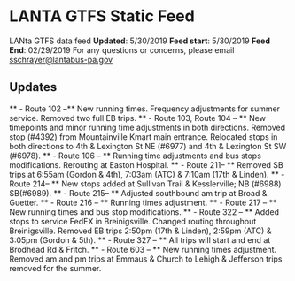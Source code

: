# LANTA GTFS Static Feed
LANta GTFS data feed
**Updated**: 5/30/2019
**Feed start**: 5/30/2019
**Feed End**: 02/29/2019
For any questions or concerns, please email sschrayer@lantabus-pa.gov
## Updates
** - Route 102 –**  New running times. Frequency adjustments for summer service. Removed two full EB trips.
** - Route 103, Route 104 – ** New timepoints and minor running time adjustments in both directions. Removed stop (#4392) from Mountainville Kmart main entrance. Relocated stops in both directions to 4th & Lexington St NE (#6977) and 4th & Lexington St SW (#6978).
** - Route 106 – ** Running time adjustments and bus stops modifications. Rerouting at Easton Hospital.
** - Route 211– ** Removed SB trips at 6:55am (Gordon & 4th), 7:03am (ATC) & 7:10am (17th & Linden).
** - Route 214– ** New stops added at Sullivan Trail & Kesslerville; NB (#6988) SB(#6989).
** - Route 215– ** Adjusted southbound am trip at Broad & Guetter.
** - Route 216 – ** Running times adjustment.
** - Route 217 – ** New running times and bus stop modifications.
** - Route 322 – ** Added stops to service FedEX in Breinigsville. Changed routing throughout Breinigsville. Removed EB trips 2:50pm (17th & Linden), 2:59pm (ATC) & 3:05pm (Gordon & 5th).
** - Route 327 – ** All trips will start and end at Brodhead Rd & Fritch.
** - Route 603 – ** New running times adjustment. Removed am and pm trips at Emmaus & Church to Lehigh & Jefferson trips removed for the summer.

